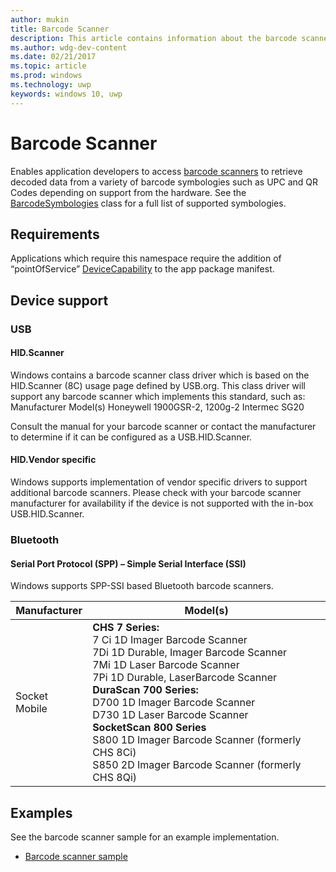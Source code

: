 ```yaml
---
author: mukin
title: Barcode Scanner
description: This article contains information about the barcode scanner point of service family of devices
ms.author: wdg-dev-content
ms.date: 02/21/2017
ms.topic: article
ms.prod: windows
ms.technology: uwp
keywords: windows 10, uwp
---
```


# Barcode Scanner
Enables application developers to access [barcode scanners](https://docs.microsoft.com/en-us/uwp/api/windows.devices.pointofservice.barcodescanner) to retrieve decoded data from a variety of barcode symbologies such as UPC and QR Codes depending on support from the hardware. See the [BarcodeSymbologies](https://docs.microsoft.com/en-us/uwp/api/windows.devices.pointofservice.barcodesymbologies) class for a full list of supported symbologies.

## Requirements
Applications which require this namespace require the addition of “pointOfService” [DeviceCapability](https://msdn.microsoft.com/library/4353c4fd-f038-4986-81ed-d2ec0c6235ef) to the app package manifest.

## Device support

### USB

#### HID.Scanner
Windows contains a barcode scanner class driver which is based on the HID.Scanner (8C) usage page defined by USB.org. This class driver will support any barcode scanner which implements this standard, such as:
Manufacturer	Model(s)
Honeywell	1900GSR-2, 1200g-2
Intermec	SG20

Consult the manual for your barcode scanner or contact the manufacturer to determine if it can be configured as a USB.HID.Scanner.

#### HID.Vendor specific
Windows supports implementation of vendor specific drivers to support additional barcode scanners. Please check with your barcode scanner manufacturer for availability if the device is not supported with the in-box USB.HID.Scanner.

### Bluetooth
#### Serial Port Protocol (SPP) – Simple Serial Interface (SSI)
Windows supports SPP-SSI based Bluetooth barcode scanners.

| Manufacturer |	Model(s) |
|--------------|-----------|
| Socket Mobile |	**CHS 7 Series:** <br/> 7 Ci 1D Imager Barcode Scanner <br/> 7Di 1D Durable, Imager Barcode Scanner <br/> 7Mi 1D Laser Barcode Scanner <br/> 7Pi 1D Durable, LaserBarcode Scanner <br/> **DuraScan 700 Series:** <br/> D700 1D Imager Barcode Scanner <br/> D730 1D Laser Barcode Scanner <br/> **SocketScan 800 Series** <br/> S800 1D Imager Barcode Scanner (formerly CHS 8Ci) <br/> S850 2D Imager Barcode Scanner (formerly CHS 8Qi)

## Examples
See the barcode scanner sample for an example implementation.
+	[Barcode scanner sample](https://github.com/Microsoft/Windows-universal-samples/tree/master/Samples/BarcodeScanner)
